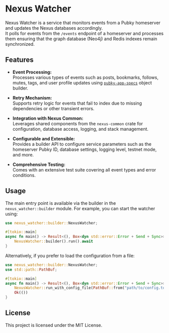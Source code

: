 # Nexus Watcher

Nexus Watcher is a service that monitors events from a Pubky homeserver and updates the Nexus databases accordingly.  
It polls for events from the `/events` endpoint of a homeserver and processes them ensuring that the graph database (Neo4j) and Redis indexes remain synchronized.

## Features

- **Event Processing:**  
  Processes various types of events such as posts, bookmarks, follows, mutes, tags, and user profile updates using [`pubky-app-specs`](https://github.com/pubky/pubky-app-specs) object builder.

- **Retry Mechanism:**  
  Supports retry logic for events that fail to index due to missing dependencies or other transient errors.

- **Integration with Nexus Common:**  
  Leverages shared components from the `nexus-common` crate for configuration, database access, logging, and stack management.

- **Configurable and Extensible:**  
  Provides a builder API to configure service parameters such as the homeserver Pubky ID, database settings, logging level, testnet mode, and more.

- **Comprehensive Testing:**  
  Comes with an extensive test suite covering all event types and error conditions.

## Usage

The main entry point is available via the builder in the `nexus_watcher::builder` module. For example, you can start the watcher using:

```rust
use nexus_watcher::builder::NexusWatcher;

#[tokio::main]
async fn main() -> Result<(), Box<dyn std::error::Error + Send + Sync>> {
    NexusWatcher::builder().run().await
}
```

Alternatively, if you prefer to load the configuration from a file:

```rust
use nexus_watcher::builder::NexusWatcher;
use std::path::PathBuf;

#[tokio::main]
async fn main() -> Result<(), Box<dyn std::error::Error + Send + Sync>> {
    NexusWatcher::run_with_config_file(PathBuf::from("path/to/config.toml")).await?;
    Ok(())
}
```

## License

This project is licensed under the MIT License.
